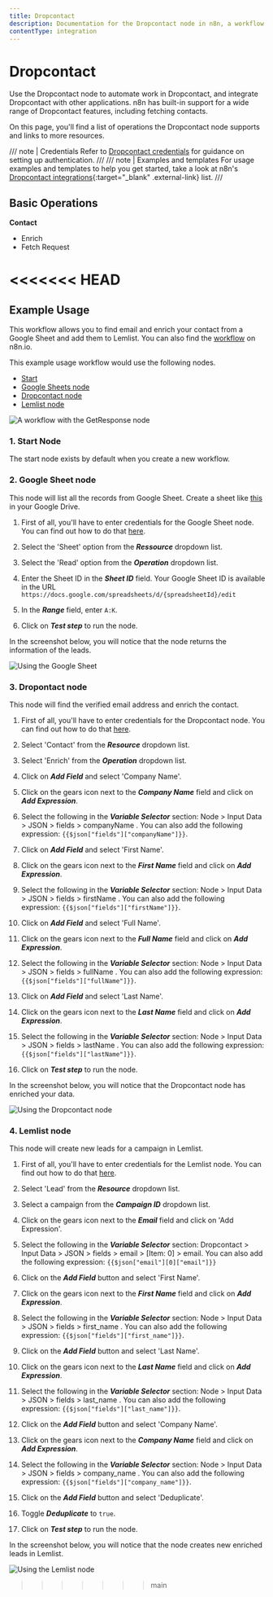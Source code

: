 ```yaml
---
title: Dropcontact
description: Documentation for the Dropcontact node in n8n, a workflow automation platform. Includes details of operations and configuration, and links to examples and credentials information.
contentType: integration
---
```


# Dropcontact

Use the Dropcontact node to automate work in Dropcontact, and integrate Dropcontact with other applications. n8n has built-in support for a wide range of Dropcontact features, including  fetching contacts. 

On this page, you'll find a list of operations the Dropcontact node supports and links to more resources.

/// note | Credentials
Refer to [Dropcontact credentials](/integrations/builtin/credentials/dropcontact/) for guidance on setting up authentication. 
///
/// note | Examples and templates
For usage examples and templates to help you get started, take a look at n8n's [Dropcontact integrations](https://n8n.io/integrations/dropcontact/){:target="_blank" .external-link} list.
///

## Basic Operations

**Contact**
- Enrich
- Fetch Request



<<<<<<< HEAD
=======
## Example Usage

This workflow allows you to find email and enrich your contact from a Google Sheet and add them to Lemlist. You can also find the [workflow](https://n8n.io/workflows/1304) on n8n.io. 

This example usage workflow would use the following nodes.
- [Start](/integrations/builtin/core-nodes/n8n-nodes-base.start/)
- [Google Sheets node](/integrations/builtin/app-nodes/n8n-nodes-base.googlesheets/)
- [Dropcontact node]()
- [Lemlist node](/integrations/builtin/app-nodes/n8n-nodes-base.lemlist/)

![A workflow with the GetResponse node](/_images/integrations/builtin/app-nodes/dropcontact/workflow.png)

### 1. Start Node
The start node exists by default when you create a new workflow.

### 2. Google Sheet node

This node will list all the records from Google Sheet. Create a sheet like [this](https://docs.google.com/spreadsheets/d/1jCyGrz01b7wdoujEHHZvw-JD5zszTMFqn8cvvSnLPrE/edit#gid=0) in your Google Drive.

1. First of all, you'll have to enter credentials for the Google Sheet node. You can find out how to do that [here](/integrations/builtin/credentials/google/).

2. Select the 'Sheet' option from the ***Ressource*** dropdown list.
3. Select the 'Read' option from the ***Operation*** dropdown list.
4. Enter the Sheet ID in the ***Sheet ID*** field. Your Google Sheet ID is available in the URL `https://docs.google.com/spreadsheets/d/{spreadsheetId}/edit`
5. In the ***Range*** field, enter `A:K`.
6. Click on ***Test step*** to run the node.


In the screenshot below, you will notice that the node returns the information of the leads.

![Using the Google Sheet](/_images/integrations/builtin/app-nodes/dropcontact/googlesheet_node.png)

### 3. Dropontact node

This node will find the verified email address and enrich the contact.

1. First of all, you'll have to enter credentials for the Dropcontact node. You can find out how to do that [here](/integrations/builtin/credentials/dropcontact/).

2. Select 'Contact' from the ***Resource*** dropdown list.
3. Select 'Enrich' from the ***Operation*** dropdown list.
4. Click on ***Add Field*** and select 'Company Name'.
5. Click on the gears icon next to the ***Company Name*** field and click on ***Add Expression***.
6. Select the following in the ***Variable Selector*** section: Node > Input Data > JSON > fields > companyName . You can also add the following expression: `{{$json["fields"]["companyName"]}}`.
7. Click on ***Add Field*** and select 'First Name'.
8. Click on the gears icon next to the ***First Name*** field and click on ***Add Expression***.
9. Select the following in the ***Variable Selector*** section: Node > Input Data > JSON > fields > firstName . You can also add the following expression: `{{$json["fields"]["firstName"]}}`.
10. Click on ***Add Field*** and select 'Full Name'.
11. Click on the gears icon next to the ***Full Name*** field and click on ***Add Expression***.
12. Select the following in the ***Variable Selector*** section: Node > Input Data > JSON > fields > fullName . You can also add the following expression: `{{$json["fields"]["fullName"]}}`.
13. Click on ***Add Field*** and select 'Last Name'.
14. Click on the gears icon next to the ***Last Name*** field and click on ***Add Expression***.
15. Select the following in the ***Variable Selector*** section: Node > Input Data > JSON > fields > lastName . You can also add the following expression: `{{$json["fields"]["lastName"]}}`.
16. Click on ***Test step*** to run the node.

In the screenshot below, you will notice that the Dropcontact node has enriched your data.

![Using the Dropcontact node](/_images/integrations/builtin/app-nodes/dropcontact/dropcontact_node.png)

### 4. Lemlist node

This node will create new leads for a campaign in Lemlist.

1. First of all, you'll have to enter credentials for the Lemlist node. You can find out how to do that [here](/integrations/builtin/credentials/lemlist/).
2. Select 'Lead' from the ***Resource*** dropdown list.
3. Select a campaign from the ***Campaign ID*** dropdown list.
4. Click on the gears icon next to the ***Email*** field and click on 'Add Expression'.

5. Select the following in the ***Variable Selector*** section: Dropcontact > Input Data > JSON > fields > email > [Item: 0] > email. You can also add the following expression: `{{$json["email"][0]["email"]}}`
6. Click on the ***Add Field*** button and select 'First Name'.
7. Click on the gears icon next to the ***First Name*** field and click on ***Add Expression***.
8. Select the following in the ***Variable Selector*** section: Node > Input Data > JSON > fields > first_name . You can also add the following expression: `{{$json["fields"]["first_name"]}}`.
9. Click on the ***Add Field*** button and select 'Last Name'.
10. Click on the gears icon next to the ***Last Name*** field and click on ***Add Expression***.
11. Select the following in the ***Variable Selector*** section: Node > Input Data > JSON > fields > last_name . You can also add the following expression: `{{$json["fields"]["last_name"]}}`.
12. Click on the ***Add Field*** button and select 'Company Name'.
13. Click on the gears icon next to the ***Company Name*** field and click on ***Add Expression***.
14. Select the following in the ***Variable Selector*** section: Node > Input Data > JSON > fields > company_name . You can also add the following expression: `{{$json["fields"]["company_name"]}}`.
15. Click on the ***Add Field*** button and select 'Deduplicate'.
16. Toggle ***Deduplicate*** to `true`.
17. Click on ***Test step*** to run the node.

In the screenshot below, you will notice that the node creates new enriched leads in Lemlist.

![Using the Lemlist node](/_images/integrations/builtin/app-nodes/dropcontact/lemlist_node.png)
>>>>>>> main

